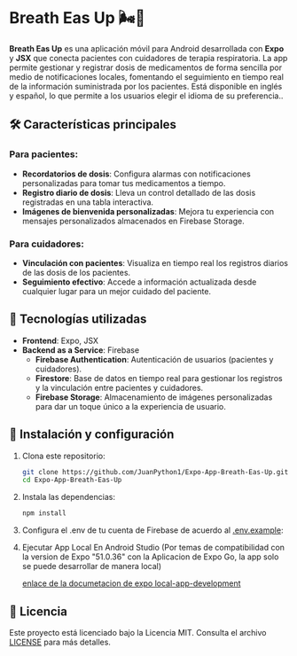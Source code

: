 # Breath Eas Up 🌬️📱  

**Breath Eas Up** es una aplicación móvil para Android desarrollada con **Expo** y **JSX**  que conecta pacientes con cuidadores de terapia respiratoria. La app permite gestionar y registrar dosis de medicamentos de forma sencilla por medio de notificaciones locales, fomentando el seguimiento en tiempo real de la información suministrada por los pacientes. Está disponible en inglés y español, lo que permite a los usuarios elegir el idioma de su preferencia..  

## 🛠️ Características principales  

### Para pacientes:  
- **Recordatorios de dosis**: Configura alarmas con notificaciones personalizadas para tomar tus medicamentos a tiempo.  
- **Registro diario de dosis**: Lleva un control detallado de las dosis registradas en una tabla interactiva.  
- **Imágenes de bienvenida personalizadas**: Mejora tu experiencia con mensajes personalizados almacenados en Firebase Storage.  

### Para cuidadores:  
- **Vinculación con pacientes**: Visualiza en tiempo real los registros diarios de las dosis de los pacientes.  
- **Seguimiento efectivo**: Accede a información actualizada desde cualquier lugar para un mejor cuidado del paciente.  

## 🔧 Tecnologías utilizadas  

- **Frontend**: Expo, JSX  
- **Backend as a Service**: Firebase  
  - **Firebase Authentication**: Autenticación de usuarios (pacientes y cuidadores).  
  - **Firestore**: Base de datos en tiempo real para gestionar los registros y la vinculación entre pacientes y cuidadores.  
  - **Firebase Storage**: Almacenamiento de imágenes personalizadas para dar un toque único a la experiencia de usuario.  

## 🚀 Instalación y configuración  

1. Clona este repositorio:  
   ```bash
   git clone https://github.com/JuanPython1/Expo-App-Breath-Eas-Up.git
   cd Expo-App-Breath-Eas-Up

2. Instala las dependencias:
   ```bash
   npm install

3. Configura el .env de tu cuenta de Firebase de acuerdo al [.env.example](./.env.example):

5. Ejecutar App Local En Android Studio (Por temas de compatibilidad con la version de Expo "51.0.36" con la Aplicacion de Expo Go, la app solo se puede desarrollar de manera local)

    [enlace de la documetacion de expo local-app-development](https://docs.expo.dev/guides/local-app-development/)

## 📄 Licencia  

Este proyecto está licenciado bajo la Licencia MIT. Consulta el archivo [LICENSE](./LICENSE.md) para más detalles.  



   
